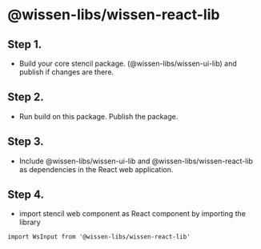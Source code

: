 # @wissen-libs/wissen-react-lib

## Step 1.

- Build your core stencil package. (@wissen-libs/wissen-ui-lib) and publish if changes are there.

## Step 2.

- Run build on this package. Publish the package.

## Step 3.

- Include @wissen-libs/wissen-ui-lib and @wissen-libs/wissen-react-lib as dependencies in the React web application.

## Step 4.

- import stencil web component as React component by importing the library
```
import WsInput from '@wissen-libs/wissen-react-lib'
```